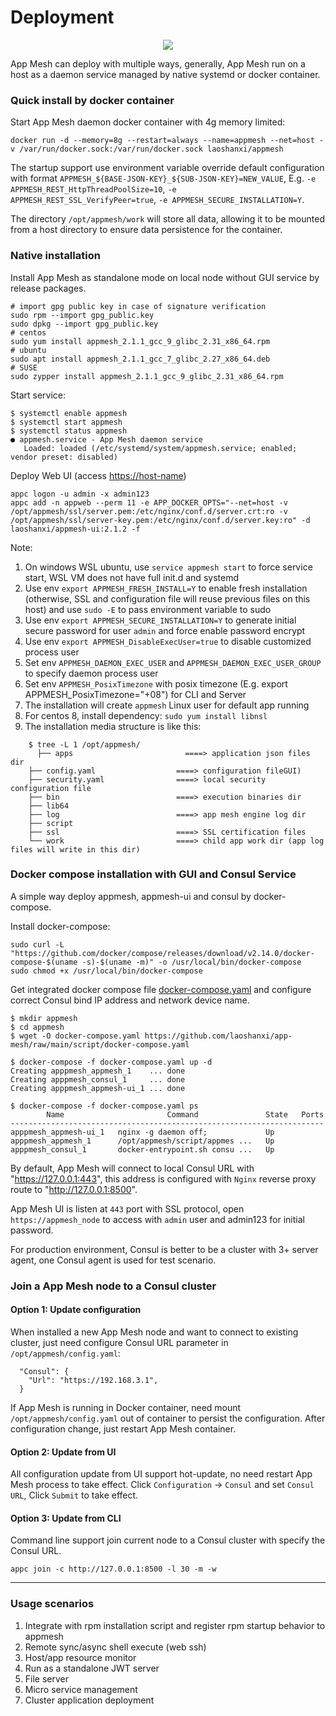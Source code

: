 # Deployment

<div align=center><img src="https://github.com/laoshanxi/app-mesh/raw/main/docs/source/deploy.png"/></div>

App Mesh can deploy with multiple ways, generally, App Mesh run on a host as a daemon service managed by native systemd or docker container.

### Quick install by docker container

Start App Mesh daemon docker container with 4g memory limited:

```
docker run -d --memory=8g --restart=always --name=appmesh --net=host -v /var/run/docker.sock:/var/run/docker.sock laoshanxi/appmesh
```

The startup support use environment variable override default configuration with format `APPMESH_${BASE-JSON-KEY}_${SUB-JSON-KEY}=NEW_VALUE`, E.g. `-e APPMESH_REST_HttpThreadPoolSize=10`, `-e APPMESH_REST_SSL_VerifyPeer=true`, `-e APPMESH_SECURE_INSTALLATION=Y`.

The directory `/opt/appmesh/work` will store all data, allowing it to be mounted from a host directory to ensure data persistence for the container.

### Native installation

Install App Mesh as standalone mode on local node without GUI service by release packages.

```text
# import gpg public key in case of signature verification
sudo rpm --import gpg_public.key
sudo dpkg --import gpg_public.key
# centos
sudo yum install appmesh_2.1.1_gcc_9_glibc_2.31_x86_64.rpm
# ubuntu
sudo apt install appmesh_2.1.1_gcc_7_glibc_2.27_x86_64.deb
# SUSE
sudo zypper install appmesh_2.1.1_gcc_9_glibc_2.31_x86_64.rpm
```

Start service:

```
$ systemctl enable appmesh
$ systemctl start appmesh
$ systemctl status appmesh
● appmesh.service - App Mesh daemon service
   Loaded: loaded (/etc/systemd/system/appmesh.service; enabled; vendor preset: disabled)
```

Deploy Web UI (access <https://host-name>)

```
appc logon -u admin -x admin123
appc add -n appweb --perm 11 -e APP_DOCKER_OPTS="--net=host -v /opt/appmesh/ssl/server.pem:/etc/nginx/conf.d/server.crt:ro -v /opt/appmesh/ssl/server-key.pem:/etc/nginx/conf.d/server.key:ro" -d laoshanxi/appmesh-ui:2.1.2 -f
```

Note:

1. On windows WSL ubuntu, use `service appmesh start` to force service start, WSL VM does not have full init.d and systemd
2. Use env `export APPMESH_FRESH_INSTALL=Y` to enable fresh installation (otherwise, SSL and configuration file will reuse previous files on this host) and use `sudo -E` to pass environment variable to sudo
3. Use env `export APPMESH_SECURE_INSTALLATION=Y` to generate initial secure password for user `admin` and force enable password encrypt
4. Use env `export APPMESH_DisableExecUser=true` to disable customized process user
5. Set env `APPMESH_DAEMON_EXEC_USER` and `APPMESH_DAEMON_EXEC_USER_GROUP` to specify daemon process user
6. Set env `APPMESH_PosixTimezone` with posix timezone (E.g. export APPMESH_PosixTimezone="+08") for CLI and Server
7. The installation will create `appmesh` Linux user for default app running
8. For centos 8, install dependency: `sudo yum install libnsl`
9. The installation media structure is like this:

```
    $ tree -L 1 /opt/appmesh/
	  ├── apps                         ====> application json files dir
    ├── config.yaml                  ====> configuration fileGUI)
    ├── security.yaml                ====> local security configuration file
    ├── bin                          ====> execution binaries dir
    ├── lib64
    ├── log                          ====> app mesh engine log dir
    ├── script
    ├── ssl                          ====> SSL certification files
    └── work                         ====> child app work dir (app log files will write in this dir)
```

### Docker compose installation with GUI and Consul Service

A simple way deploy appmesh, appmesh-ui and consul by docker-compose.

Install docker-compose:

```
sudo curl -L "https://github.com/docker/compose/releases/download/v2.14.0/docker-compose-$(uname -s)-$(uname -m)" -o /usr/local/bin/docker-compose
sudo chmod +x /usr/local/bin/docker-compose
```

Get integrated docker compose file [docker-compose.yaml](https://github.com/laoshanxi/app-mesh/raw/main/script/docker-compose.yaml) and configure correct Consul bind IP address and network device name.

```
$ mkdir appmesh
$ cd appmesh
$ wget -O docker-compose.yaml https://github.com/laoshanxi/app-mesh/raw/main/script/docker-compose.yaml

$ docker-compose -f docker-compose.yaml up -d
Creating apppmesh_appmesh_1    ... done
Creating apppmesh_consul_1     ... done
Creating apppmesh_appmesh-ui_1 ... done

$ docker-compose -f docker-compose.yaml ps
        Name                       Command               State   Ports
----------------------------------------------------------------------
apppmesh_appmesh-ui_1   nginx -g daemon off;             Up
apppmesh_appmesh_1      /opt/appmesh/script/appmes ...   Up
apppmesh_consul_1       docker-entrypoint.sh consu ...   Up
```

By default, App Mesh will connect to local Consul URL with "<https://127.0.0.1:443>", this address is configured with `Nginx` reverse proxy route to "<http://127.0.0.1:8500>".

App Mesh UI is listen at `443` port with SSL protocol, open `https://appmesh_node` to access with `admin` user and admin123 for initial password.

For production environment, Consul is better to be a cluster with 3+ server agent, one Consul agent is used for test scenario.

### Join a App Mesh node to a Consul cluster

#### Option 1: Update configuration

When installed a new App Mesh node and want to connect to existing cluster, just need configure Consul URL parameter in `/opt/appmesh/config.yaml`:

```
  "Consul": {
    "Url": "https://192.168.3.1",
  }
```

If App Mesh is running in Docker container, need mount `/opt/appmesh/config.yaml` out of container to persist the configuration. After configuration change, just restart App Mesh container.

#### Option 2: Update from UI

All configuration update from UI support hot-update, no need restart App Mesh process to take effect. Click `Configuration` -> `Consul` and set `Consul URL`, Click `Submit` to take effect.

#### Option 3: Update from CLI

Command line support join current node to a Consul cluster with specify the Consul URL.

```
appc join -c http://127.0.0.1:8500 -l 30 -m -w
```

---

### Usage scenarios

1. Integrate with rpm installation script and register rpm startup behavior to appmesh
2. Remote sync/async shell execute (web ssh)
3. Host/app resource monitor
4. Run as a standalone JWT server
5. File server
6. Micro service management
7. Cluster application deployment
